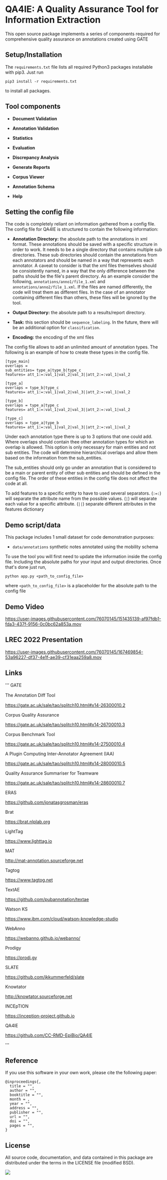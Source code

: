 # QA4IE: A Quality Assurance Tool for Information Extraction

This open source package implements a series of components required for comprehensive quality assurance on annotations created using GATE


## Setup/Installation

The `requirements.txt` file lists all required Python3 packages installable with pip3. Just run
```
pip3 install -r requirements.txt
```
to install all packages.

## Tool components

- **Document Validation**

- **Annotation Validation**

- **Statistics** 
 
- **Evaluation** 

- **Discrepancy Analysis** 

- **Generate Reports** 

- **Corpus Viewer** 

- **Annotation Schema** 

- **Help** 

  
 ## Setting the config file
 
 The code is completely reliant on information gathered from a config file. The config file for QA4IE is structured to contain the following information:
 
 - **Annotation Directory:** the absolute path to the annotations in xml format. These annotations should be saved with a specific structure in order to work. It needs to be a single directory that contains multiple sub directories. These sub directories should contain the annotations from each annotators and should be named in a way that represents each annotator. A caveat to consider is that the xml files themselves should be consistently named, in a way that the only difference between the paths should be the file's parent directory. As an example consider the following, `annotations/anno1/file_1.xml` and `annotations/anno2/file_1.xml`. If the files are named differently, the code will treat them as different files. In the case of an annotator containing different files than others, these files will be ignored by the tool. 
 
- **Output Directory:** the absolute path to a results/report directory.
 
- **Task:** this section should be `sequence_labeling`. In the future, there will be an additional option for `classification`.
  
- **Encoding:** the encoding of the xml files
 
 The config file allows to add an unlimited amount of annotation types. The following is an example of how to create these types in the config file.
 
 ```
 [type_main]
 overlaps =
 sub_entities= type_a|type_b|type_c
 features= att_1:=:val_1|val_2|val_3||att_2:=:val_1|val_2
 
 [type_a]
 overlaps = type_b|type_c
 features= att_1:=:val_1|val_2|val_3||att_2:=:val_1|val_2
 
 [type_b]
 overlaps = type_a|type_c
 features= att_1:=:val_1|val_2|val_3||att_2:=:val_1|val_2

 [type_c]
 overlaps = type_a|type_b
 features= att_1:=:val_1|val_2|val_3||att_2:=:val_1|val_2
 ```
Under each annotation type there is up to 3 options that one could add. Where overlaps should contain thee other annotation types for which an overlap is allowed. This option is only necessary for main entities and not sub entities. The code will determine hierarchical overlaps and allow them based on the information from the sub_entities. 

The sub_entities should only go under an annotation that is considered to be a main or parent entity of other sub entities and should be defined in the config file. The order of these entities in the config file does not affect the code at all. 

To add features to a specific entity to have to used several separators. (`:=:`) will separate the attribute name from the possible values. (`|`) will separate each value for a specific attribute. (`||`) separate different attributes in the features dictionary

## Demo script/data

This package includes 1 small dataset for code demonstration purposes:

- ```data/annotations``` synthetic notes annotated using the mobility schema

To use the tool you will first need to update the information inside the config file. Including the absolute paths for your input and output directories. Once that's done just run,
```
python app.py <path_to_config_file>
```
where `<path_to_config_file>` is a placeholder for the absolute path to the config file

## Demo Video 

https://user-images.githubusercontent.com/76070145/151435139-af97fdb1-fda3-437f-9156-0c0bc62a853a.mov

## LREC 2022 Presentation

https://user-images.githubusercontent.com/76070145/167469854-53a96227-df37-4e1f-ae39-cf31eaa259a8.mov




## Links
'''
GATE  

The Annotation Diﬀ Tool   

https://gate.ac.uk/sale/tao/splitch10.html#x14-26300010.2 

Corpus Quality Assurance 

https://gate.ac.uk/sale/tao/splitch10.html#x14-26700010.3 

Corpus Benchmark Tool 

https://gate.ac.uk/sale/tao/splitch10.html#x14-27500010.4 

A Plugin Computing Inter-Annotator Agreement (IAA) 

https://gate.ac.uk/sale/tao/splitch10.html#x14-28000010.5 

Quality Assurance Summariser for Teamware 

https://gate.ac.uk/sale/tao/splitch10.html#x14-28600010.7 

ERAS   

https://github.com/jonatasgrosman/eras 

Brat  

https://brat.nlplab.org 

LightTag 

https://www.lighttag.io 

MAT 

http://mat-annotation.sourceforge.net 

Tagtog 

https://www.tagtog.net 

TextAE 

https://github.com/pubannotation/textae 

Watson KS 

https://www.ibm.com/cloud/watson-knowledge-studio 

WebAnno 

https://webanno.github.io/webanno/ 

Prodigy  

https://prodi.gy 

SLATE  

https://github.com/jkkummerfeld/slate 

Knowtator  

http://knowtator.sourceforge.net 

INCEpTION 

https://inception-project.github.io 

QA4IE 

https://github.com/CC-RMD-EpiBio/QA4IE 

'''

## Reference

If you use this software in your own work, please cite the following paper:
```
@inproceedings{,
  title = "",
  author = "",
  booktitle = "",
  month = ,
  year = "",
  address = "",
  publisher = "",
  url = "",
  doi = "",
  pages = "",
}
```

## License

All source code, documentation, and data contained in this package are distributed under the terms in the LICENSE file (modified BSD).

<img src="https://clinicalcenter.nih.gov/themes/internet/images/NIH_CC_logo.png"/>
